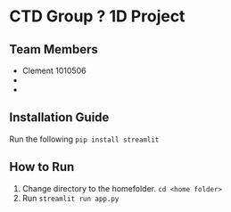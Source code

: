 # CTD Group ? 1D Project

## Team Members
- Clement 1010506
- 
-

## Installation Guide
Run the following
`pip install streamlit`

## How to Run
1. Change directory to the homefolder. `cd <home folder>`
2. Run `streamlit run app.py`
